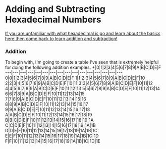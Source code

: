 # Adding and Subtracting Hexadecimal Numbers

[If you are unfamiliar with what hexadecimal is go and learn about the basics here then come back to learn addition and subtraction!](https://en.wikipedia.org/wiki/Hexadecimal)

### Addition

To begin with, I'm going to create a table I've seen that is extremely helpful for doing the following addition examples. 
+|0|1|2|3|4|5|6|7|8|9|A|B|C|D|E|F
---|---|---|---|---|---|---|---|---|---|---|---|---|---|---|---
0|0|1|2|3|4|5|6|7|8|9|A|B|C|D|E|F
1|1|2|3|4|5|6|7|8|9|A|B|C|D|E|F|10
2|2|3|4|5|6|7|8|9|A|B|C|D|E|F|10|11
3|3|4|5|6|7|8|9|A|B|C|D|E|F|10|11|12
4|4|5|6|7|8|9|A|B|C|D|E|F|10|11|12|13
5|5|6|7|8|9|A|B|C|D|E|F|10|11|12|13|14
6|6|7|8|9|A|B|C|D|E|F|10|11|12|13|14|15
7|7|8|9|A|B|C|D|E|F|10|11|12|13|14|15|16
8|8|9|A|B|C|D|E|F|10|11|12|13|14|15|16|17
9|9|A|B|C|D|E|F|10|11|12|13|14|15|16|17|18
A|A|B|C|D|E|F|10|11|12|13|14|15|16|17|18|19
B|B|C|D|E|F|10|11|12|13|14|15|16|17|18|19|1A
C|C|D|E|F|10|11|12|13|14|15|16|17|18|19|1A|1B
D|D|E|F|10|11|12|13|14|15|16|17|18|19|1A|1B|1C
E|E|F|10|11|12|13|14|15|16|17|18|19|1A|1B|1C|1D
F|F|10|11|12|13|14|15|16|17|18|19|1A|1B|1C|1D|1E
